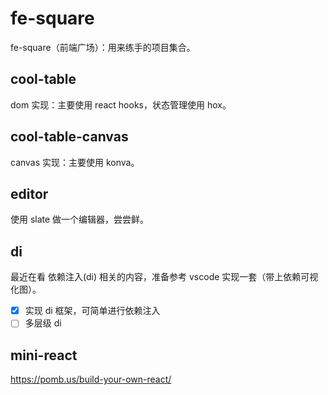 # fe-square

fe-square（前端广场）：用来练手的项目集合。

## cool-table

dom 实现：主要使用 react hooks，状态管理使用 hox。

## cool-table-canvas

canvas 实现：主要使用 konva。

## editor

使用 slate 做一个编辑器，尝尝鲜。

## di

最近在看 依赖注入(di) 相关的内容，准备参考 vscode 实现一套（带上依赖可视化图）。

- [x] 实现 di 框架，可简单进行依赖注入
- [ ] 多层级 di

## mini-react

https://pomb.us/build-your-own-react/
